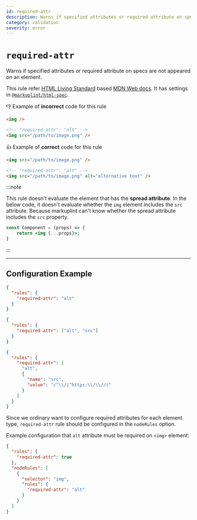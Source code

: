 ```yaml
---
id: required-attr
description: Warns if specified attributes or required attribute on specs are not appeared on an element.
category: validation
severity: error
---
```


# `required-attr`

Warns if specified attributes or required attribute on specs are not appeared on an element.

This rule refer [HTML Living Standard](https://html.spec.whatwg.org/) based [MDN Web docs](https://developer.mozilla.org/en/docs/Web/HTML). It has settings in [`@markuplint/html-spec`](https://github.com/markuplint/markuplint/tree/main/packages/%40markuplint/html-spec/src/attributes).

👎 Example of **incorrect** code for this rule

```html
<img />

<!-- "required-attr": "alt" -->
<img src="/path/to/image.png" />
```

👍 Example of **correct** code for this rule

```html
<img src="/path/to/image.png" />

<!-- "required-attr": "alt" -->
<img src="/path/to/image.png" alt="alternative text" />
```

:::note

This rule doesn't evaluate the element that has the **spread attribute**. In the below code, it doesn't evaluate whether the `img` element includes the `src` attribute. Because markuplint can't know whether the spread attribute includes the `src` property.

```jsx
const Component = (props) => {
	return <img {...props}>;
}
```

:::

---

## Configuration Example

```json
{
  "rules": {
    "required-attr": "alt"
  }
}
```

```json
{
  "rules": {
    "required-attr": ["alt", "src"]
  }
}
```

```json
{
  "rules": {
    "required-attr": [
      "alt",
      {
        "name": "src",
        "value": "/^\\/|^https:\\/\\//i"
      }
    ]
  }
}
```

Since we ordinary want to configure required attributes for each element type, `required-attr` rule should be configured in the `nodeRules` option.

Example configuration that `alt` attribute must be required on `<img>` element:

```json
{
  "rules": {
    "required-attr": true
  },
  "nodeRules": [
    {
      "selector": "img",
      "rules": {
        "required-attr": "alt"
      }
    }
  ]
}
```
